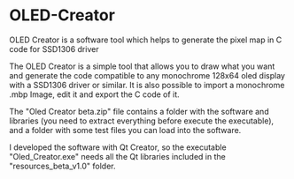# OLED-Creator
OLED Creator is a software tool which helps to generate the pixel map in C code for SSD1306 driver

The OLED Creator is a simple tool that allows you to draw what you want and generate the code compatible to any monochrome 128x64 oled display with a SSD1306 driver or similar.
It is also possible to import a monochrome .mbp Image, edit it and export the C code of it.

The "Oled Creator beta.zip" file contains a folder with the software and libraries (you need to extract everything before execute the executable), and a folder with some test files you can load into the software.

I developed the software with Qt Creator, so the executable "Oled_Creator.exe" needs all the Qt libraries included in the "resources_beta_v1.0" folder. 
